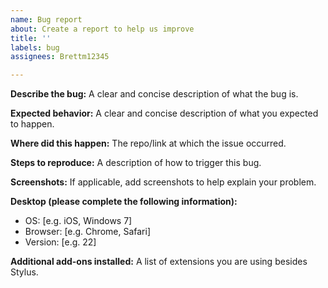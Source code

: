 ```yaml
---
name: Bug report
about: Create a report to help us improve
title: ''
labels: bug
assignees: Brettm12345

---
```


**Describe the bug:**
A clear and concise description of what the bug is.

**Expected behavior:**
A clear and concise description of what you expected to happen.

**Where did this happen:**
The repo/link at which the issue occurred.

**Steps to reproduce:**
A description of how to trigger this bug.

**Screenshots:**
If applicable, add screenshots to help explain your problem.

**Desktop (please complete the following information):**
 - OS: [e.g. iOS, Windows 7]
 - Browser: [e.g. Chrome, Safari]
 - Version: [e.g. 22]

 **Additional add-ons installed:**
A list of extensions you are using besides Stylus.
